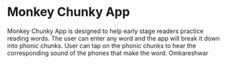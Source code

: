 # Monkey Chunky App

Monkey Chunky App is designed to help early stage readers practice reading words. The user can enter any word and the app will break it down into phonic chunks. User can tap on the phonic chunks to hear the corresponding sound of the phones that make the word.
Omkareshwar
